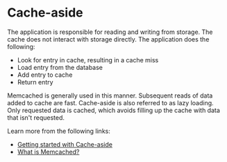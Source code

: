 # Cache-aside


The application is responsible for reading and writing from storage. The cache does not interact with storage directly. The application does the following:

- Look for entry in cache, resulting in a cache miss
- Load entry from the database
- Add entry to cache
- Return entry

Memcached is generally used in this manner. Subsequent reads of data added to cache are fast. Cache-aside is also referred to as lazy loading. Only requested data is cached, which avoids filling up the cache with data that isn't requested.

Learn more from the following links:

- [Getting started with Cache-aside](https://github.com/donnemartin/system-design-primer#cache-aside)
- [What is Memcached?](https://memcached.org/)